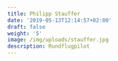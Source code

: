 ```yaml
---
title: Philipp Stauffer
date: '2019-05-13T12:14:57+02:00'
draft: false
weight: '5'
image: /img/uploads/stauffer.jpg
description: Rundflugpilot
---
```


